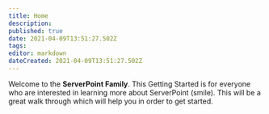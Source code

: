 ```yaml
---
title: Home
description: 
published: true
date: 2021-04-09T13:51:27.502Z
tags: 
editor: markdown
dateCreated: 2021-04-09T13:51:27.502Z
---
```



Welcome to the **ServerPoint Family**. This Getting Started is for everyone who are interested in learning more about ServerPoint (smile). This will be a great walk through which will help you in order to get started.  
